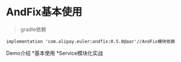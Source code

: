 # AndFix基本使用
>gradle依赖

  ```implementation 'com.alipay.euler:andfix:0.5.0@aar'//AndFix模块依赖```
  
Demo介绍
*基本使用
*Service模块化实战
